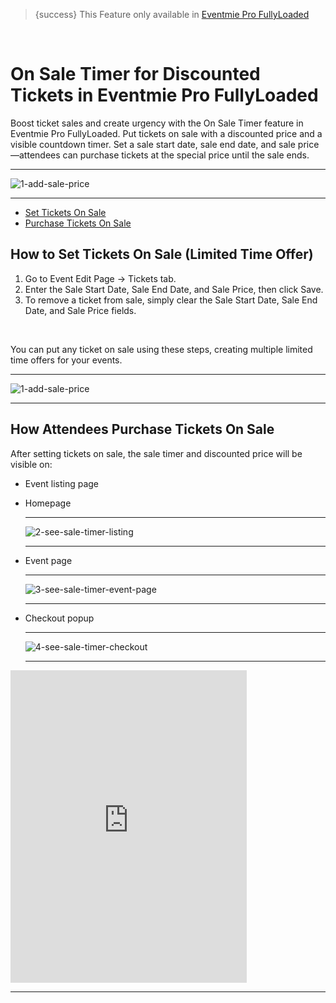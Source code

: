 <!--
Meta Description: Learn how to set up an on sale timer for discounted event tickets in Eventmie Pro FullyLoaded. Step-by-step guide for creating limited time offers, sale countdowns, and boosting ticket sales with urgency in your Laravel event management platform.
Meta Keywords: on sale timer, ticket sale, discounted tickets, Eventmie Pro FullyLoaded, Laravel sale countdown, event marketing, limited time offer, ticket discount, event management, Classiebit
-->
> {success} This Feature only available in [Eventmie Pro FullyLoaded](https://classiebit.com/eventmie-pro-fullyloaded)

<br>

# On Sale Timer for Discounted Tickets in Eventmie Pro FullyLoaded

Boost ticket sales and create urgency with the On Sale Timer feature in Eventmie Pro FullyLoaded. Put tickets on sale with a discounted price and a visible countdown timer. Set a sale start date, sale end date, and sale price—attendees can purchase tickets at the special price until the sale ends.

---

![1-add-sale-price](/images/v2/EventmieProFullyLoadedV2.0/25.1-add-sale-price.webp "1-add-sale-price")

---

-   [Set Tickets On Sale](#Set-Tickets-On-Sale)
-   [Purchase Tickets On Sale](#Purchase-Tickets-On-Sale)

<a name="Set-Tickets-On-Sale"></a>

## How to Set Tickets On Sale (Limited Time Offer)

1. Go to Event Edit Page -> Tickets tab.
2. Enter the Sale Start Date, Sale End Date, and Sale Price, then click Save.
3. To remove a ticket from sale, simply clear the Sale Start Date, Sale End Date, and Sale Price fields.

<br>

You can put any ticket on sale using these steps, creating multiple limited time offers for your events.

---

![1-add-sale-price](/images/v2/EventmieProFullyLoadedV2.0/25.1-add-sale-price.webp "1-add-sale-price")

---

<a name="Purchase-Tickets-On-Sale"></a>

## How Attendees Purchase Tickets On Sale

After setting tickets on sale, the sale timer and discounted price will be visible on:

-   Event listing page
-   Homepage

    ***

    ![2-see-sale-timer-listing](/images/v3/Ticket-sale-timer-(Image-11).webp "2-see-sale-timer-listing")

    ***

-   Event page

    ***

    ![3-see-sale-timer-event-page](/images/v3/Event-page-image-12.webp "3-see-sale-timer-event-page")

    ***

-   Checkout popup

    ***

    ![4-see-sale-timer-checkout](/images/v2/EventmieProFullyLoadedV2.0/4-see-sale-timer-checkout.webp "4-see-sale-timer-checkout")

    ***

<iframe width="75%" height="500" src="https://www.youtube.com/embed/zh6ggemJrl4?si=5s7dUdQ5vKdWaTwY" title="YouTube video player" frameborder="0" allow="accelerometer; autoplay; clipboard-write; encrypted-media; gyroscope; picture-in-picture; web-share" allowfullscreen></iframe>

---

